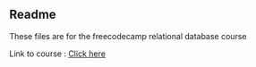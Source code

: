 Readme
---

These files are for the freecodecamp relational database course

Link to course : [Click here](https://www.freecodecamp.org/learn/relational-database/)
